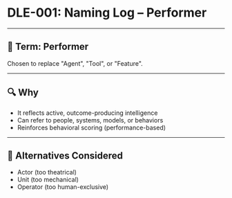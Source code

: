 # DLE-001: Naming Log – Performer

---

## 🧠 Term: Performer

Chosen to replace "Agent", "Tool", or "Feature".

---

## 🔍 Why

- It reflects active, outcome-producing intelligence
- Can refer to people, systems, models, or behaviors
- Reinforces behavioral scoring (performance-based)

---

## 🔄 Alternatives Considered

- Actor (too theatrical)
- Unit (too mechanical)
- Operator (too human-exclusive)
